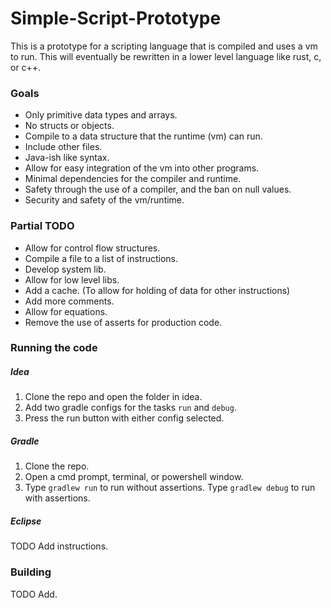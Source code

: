 # Simple-Script-Prototype
This is a prototype for a scripting language that is compiled and uses a vm to run.
This will eventually be rewritten in a lower level language like rust, c, or c++.

### Goals
- Only primitive data types and arrays.
- No structs or objects.
- Compile to a data structure that the runtime (vm) can run.
- Include other files.
- Java-ish like syntax.
- Allow for easy integration of the vm into other programs.
- Minimal dependencies for the compiler and runtime.
- Safety through the use of a compiler, and the ban on null values.
- Security and safety of the vm/runtime.

### Partial TODO
- Allow for control flow structures.
- Compile a file to a list of instructions.
- Develop system lib.
- Allow for low level libs.
- Add a cache. (To allow for holding of data for other instructions)
- Add more comments.
- Allow for equations.
- Remove the use of asserts for production code.

### Running the code
##### Idea
1. Clone the repo and open the folder in idea.
2. Add two gradle configs for the tasks ```run``` and ```debug```.
3. Press the run button with either config selected.

##### Gradle 
1. Clone the repo.
2. Open a cmd prompt, terminal, or powershell window.
3. Type ```gradlew run``` to run without assertions. 
   Type ```gradlew debug``` to run with assertions.

##### Eclipse
TODO Add instructions.

### Building
TODO Add.